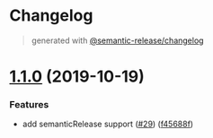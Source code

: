 # Changelog
> generated with [@semantic-release/changelog](https://github.com/semantic-release/changelog)

# [1.1.0](https://github.com/viewar/viewar-template-vanilla/compare/v1.0.0...v1.1.0) (2019-10-19)


### Features

* add semanticRelease support ([#29](https://github.com/viewar/viewar-template-vanilla/issues/29)) ([f45688f](https://github.com/viewar/viewar-template-vanilla/commit/f45688f3d58338328cad899145dfc5c255f7ad88))
